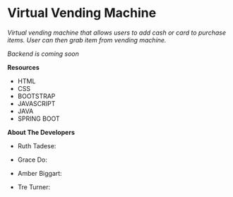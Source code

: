 # Virtual Vending Machine

*Virtual vending machine that allows users to add cash or card to purchase items. User can then grab item from vending machine.*

*Backend is coming soon*

**Resources**
- HTML
- CSS
- BOOTSTRAP
- JAVASCRIPT
- JAVA 
- SPRING BOOT


**About The Developers**
- Ruth Tadese: 

- Grace Do:

- Amber Biggart: 

- Tre Turner:
